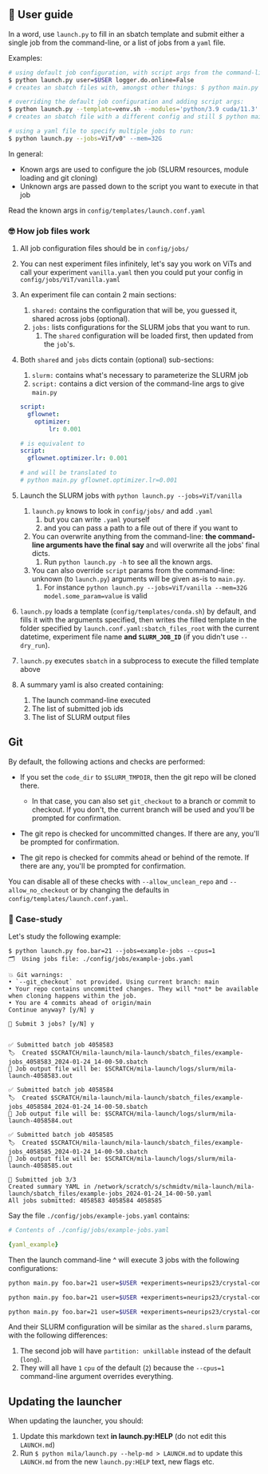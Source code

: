 ## 🥳 User guide

In a word, use `launch.py` to fill in an sbatch template and submit either
a single job from the command-line, or a list of jobs from a `yaml` file.

Examples:

```bash
# using default job configuration, with script args from the command-line:
$ python launch.py user=$USER logger.do.online=False
# creates an sbatch files with, amongst other things: $ python main.py user=$USER logger.do.online=False

# overriding the default job configuration and adding script args:
$ python launch.py --template=venv.sh --modules='python/3.9 cuda/11.3' --cpus=3 user=$USER logger.do.online=False
# creates an sbatch file with a different config and still $ python main.py user=$USER logger.do.online=False

# using a yaml file to specify multiple jobs to run:
$ python launch.py --jobs=ViT/v0" --mem=32G
```

In general:

* Known args are used to configure the job (SLURM resources, module loading and git cloning)
* Unknown args are passed down to the script you want to execute in that job

Read the known args in `config/templates/launch.conf.yaml`

### 🤓 How job files work

1. All job configuration files should be in `config/jobs/`
2. You can nest experiment files infinitely, let's say you work on ViTs and call your experiment `vanilla.yaml` then you could put your config in `config/jobs/ViT/vanilla.yaml`
3. An experiment file can contain 2 main sections:
    1. `shared:` contains the configuration that will be, you guessed it, shared across jobs (optional).
    2. `jobs:` lists configurations for the SLURM jobs that you want to run.
       1. The `shared` configuration will be loaded first, then updated from the `job`'s.
4. Both `shared` and `jobs` dicts contain (optional) sub-sections:
    1. `slurm:` contains what's necessary to parameterize the SLURM job
    2. `script:` contains a dict version of the command-line args to give `main.py`

    ```yaml
    script:
      gflownet:
        optimizer:
            lr: 0.001

    # is equivalent to
    script:
      gflownet.optimizer.lr: 0.001

    # and will be translated to
    # python main.py gflownet.optimizer.lr=0.001
    ```

5. Launch the SLURM jobs with `python launch.py --jobs=ViT/vanilla`
    1. `launch.py` knows to look in `config/jobs/` and add `.yaml`
       1. but you can write `.yaml` yourself
       2. and you can pass a path to a file out of there if you want to
    2. You can overwrite anything from the command-line: **the command-line arguments have the final say** and will overwrite all the jobs' final dicts.
       1. Run `python launch.py -h` to see all the known args.
    3. You can also override `script` params from the command-line: unknown (to `launch.py`) arguments will be given as-is to `main.py`.
       1. For instance `python launch.py --jobs=ViT/vanilla --mem=32G model.some_param=value` is valid
6. `launch.py` loads a template (`config/templates/conda.sh`) by default, and fills it with the arguments specified, then writes the filled template in the folder specified by `launch.conf.yaml:sbatch_files_root` with the current datetime, experiment file name **and `SLURM_JOB_ID`** (if you didn't use `--dry_run`).
7. `launch.py` executes `sbatch` in a subprocess to execute the filled template above
8. A summary yaml is also created containing:
   1. The launch command-line executed
   2. The list of submitted job ids
   3. The list of SLURM output files


## Git

By default, the following actions and checks are performed:

* If you set the `code_dir` to `$SLURM_TMPDIR`, then the git repo will be cloned there.

    * In that case, you can also set `git_checkout` to a branch or commit to checkout.
        If you don't, the current branch will be used and you'll be prompted for confirmation.

* The git repo is checked for uncommitted changes. If there are any, you'll be prompted for confirmation.
* The git repo is checked for commits ahead or behind of the remote. If there are any, you'll be prompted for confirmation.

You can disable all of these checks with `--allow_unclean_repo` and `--allow_no_checkout`
or by changing the defaults in `config/templates/launch.conf.yaml`.

### 📝 Case-study

Let's study the following example:

```text
$ python launch.py foo.bar=21 --jobs=example-jobs --cpus=1
🗂  Using jobs file: ./config/jobs/example-jobs.yaml

💥 Git warnings:
• `--git_checkout` not provided. Using current branch: main
• Your repo contains uncommitted changes. They will *not* be available when cloning happens within the job.
• You are 4 commits ahead of origin/main
Continue anyway? [y/N] y

🚨 Submit 3 jobs? [y/N] y


✅ Submitted batch job 4058583
🏷  Created $SCRATCH/mila-launch/mila-launch/sbatch_files/example-jobs_4058583_2024-01-24_14-00-50.sbatch
📝 Job output file will be: $SCRATCH/mila-launch/logs/slurm/mila-launch-4058583.out

✅ Submitted batch job 4058584
🏷  Created $SCRATCH/mila-launch/mila-launch/sbatch_files/example-jobs_4058584_2024-01-24_14-00-50.sbatch
📝 Job output file will be: $SCRATCH/mila-launch/logs/slurm/mila-launch-4058584.out

✅ Submitted batch job 4058585
🏷  Created $SCRATCH/mila-launch/mila-launch/sbatch_files/example-jobs_4058585_2024-01-24_14-00-50.sbatch
📝 Job output file will be: $SCRATCH/mila-launch/logs/slurm/mila-launch-4058585.out

🚀 Submitted job 3/3
Created summary YAML in /network/scratch/s/schmidtv/mila-launch/mila-launch/sbatch_files/example-jobs_2024-01-24_14-00-50.yaml
All jobs submitted: 4058583 4058584 4058585
```

Say the file `./config/jobs/example-jobs.yaml` contains:

```yaml
# Contents of ./config/jobs/example-jobs.yaml

{yaml_example}
```

Then the launch command-line ^ will execute 3 jobs with the following configurations:

```bash
python main.py foo.bar=21 user=$USER +experiments=neurips23/crystal-comp-sg-lp.yaml gflownet=flowmatch gflownet.optimizer.lr=0.0001

python main.py foo.bar=21 user=$USER +experiments=neurips23/crystal-comp-sg-lp.yaml gflownet=flowmatch gflownet.optimizer.lr=0.0001 gflownet.policy.backward=None

python main.py foo.bar=21 user=$USER +experiments=neurips23/crystal-comp-sg-lp.yaml gflownet=trajectorybalance gflownet.optimizer.lr=0.0001
```

And their SLURM configuration will be similar as the `shared.slurm` params, with the following differences:

1. The second job will have `partition: unkillable` instead of the default (`long`).
2. They will all have `1` `cpu` of the default (`2`) because the `--cpus=1` command-line
    argument overrides everything.

## Updating the launcher

When updating the launcher, you should:

1. Update this markdown text **in launch.py:HELP** (do not edit this `LAUNCH.md`)
2. Run `$ python mila/launch.py --help-md > LAUNCH.md` to update this `LAUNCH.md` from the new `launch.py:HELP` text, new flags etc.
